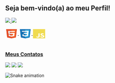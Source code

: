 
## Seja bem-vindo(a) ao meu Perfil!

 <div>
   <a href="https://github.com/joseffreitasjr">
   <img height="180em" src="https://github-readme-stats.vercel.app/api?username=joseffreitasjr&show_icons=true&theme=tokyonight&include_all_commits=true&count_private=true"/>
   <img height="180em" src="https://github-readme-stats.vercel.app/api/top-langs/?username=joseffreitasjr&layout=compact&langs_count=6&theme=tokyonight"/>

</div>
<div style="display: inline_block"><br>
   <img align="center" alt="HTML" height="30" width="40" src="https://raw.githubusercontent.com/devicons/devicon/master/icons/html5/html5-original.svg">
  <img align="center" alt="CSS" height="30" width="40" src="https://raw.githubusercontent.com/devicons/devicon/master/icons/css3/css3-original.svg">
  <img align="center" alt="Js" height="30" width="40" src="https://raw.githubusercontent.com/devicons/devicon/master/icons/javascript/javascript-plain.svg">
</div>
 
 <br>
 
  ### Meus Contatos
 
<div> 
   <a href="" target="_blank"><img src="https://img.shields.io/badge/Discord-7289DA?style=for-the-badge&logo=discord&logoColor=white" target="_blank"></a> 
  <a href = "mailto:josef.freitasjr@yahoo.com.br"><img src="https://img.shields.io/badge/-Yahoo-%23333?style=for-the-badge&logo=gmail&logoColor=purple" target="_blank"></a>
  <a href="https://www.linkedin.com/in/joseffreitasjr" target="_blank"><img src="https://img.shields.io/badge/-LinkedIn-%230077B5?style=for-the-badge&logo=linkedin&logoColor=white" target="_blank"></a> 
 
  ![Snake animation](https://github.com/joseffreitasjr/joseffreitasjr/blob/output/github-contribution-grid-snake.svg)

</div>
